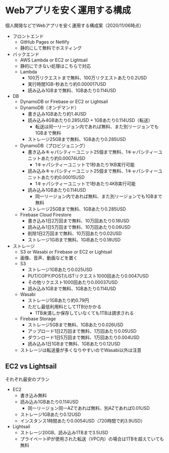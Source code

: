 # Webアプリを安く運用する構成

個人開発などでWebアプリを安く運用する構成案（2020/11/06時点）

- フロントエンド
    - GitHub Pages or Netlify
    - 静的にして無料でホスティング
- バックエンド
    - AWS Lambda or EC2 or Lightsail
    - 静的にできない処理はこちらで対応
    - Lambda
        - 100万リクエストまで無料、100万リクエストあたり0.2USD
        - 実行時間1GB-秒あたり約0.000017USD
        - 読み込み1GBまで無料、1GBあたり0.114USD
- DB
    - DynamoDB or Firebase or EC2 or Lightsail
    - DynamoDB（オンデマンド）
        - 書き込み1GBあたり約1.4USD
        - 読み込み4GBあたり0.285USD + 1GBあたり0.114USD（転送）
            - 転送は同一リージョン内であれば無料、また別リージョンでも1GBまで無料
        - ストレージ25GBまで無料、1GBあたり0.285USD
    - DynamoDB（プロビジョニング）
        - 書き込みキャパシティーユニット25個まで無料、1キャパシティーユニットあたり約0.00074USD
            - 1キャパシティーユニットで1秒あたり1KB実行可能
        - 読み込みキャパシティーユニット25個まで無料、1キャパシティーユニットあたり約0.00015USD
            - 1キャパシティーユニットで1秒あたり4KB実行可能
        - 読み込み1GBあたり0.114USD
            - 同一リージョン内であれば無料、また別リージョンでも1GBまで無料
        - ストレージ25GBまで無料、1GBあたり0.285USD
    - Firebase Cloud Firestore
        - 書き込み1日2万回まで無料、10万回あたり0.18USD
        - 読み込み1日5万回まで無料、10万回あたり0.06USD
        - 削除1日2万回まで無料、10万回あたり0.02USD
        - ストレージ1GiBまで無料、1GiBあたり0.18USD
- ストレージ
    - S3 or Wasabi or Firebase or EC2 or Lightsail
    - 画像、音声、動画などを置く
    - S3
        - ストレージ1GBあたり0.025USD
        - PUT/COPY/POST/LISTリクエスト1000回あたり0.0047USD
        - その他リクエスト1000回あたり0.00037USD
        - 読み込み1GBまで無料、1GBあたり0.114USD
    - Wasabi
        - ストレージ1GBあたり約0.79円
        - ただし最低利用料として1TB分かかる
            - 1TB未満しか保存していなくても1TBは請求される
    - Firebase Storage
        - ストレージ5GBまで無料、1GBあたり0.026USD
        - アップロード1日2万回まで無料、1万回あたり0.05USD
        - ダウンロード1日5万回まで無料、1万回あたり0.004USD
        - 読み込み1日1GBまで無料、1GBあたり0.12USD
    - ストレージは転送量が多くなりやすいのでWasabi以外は注意


## EC2 vs Lightsail

それぞれ最安のプラン

- EC2
    - 書き込み無料
    - 読み込み1GBあたり0.114USD
        - 同一リージョン同一AZであれば無料、別AZであれば0.01USD
    - ストレージ1GBあたり0.12USD
    - インスタンス1時間あたり0.0054USD（720時間で約3.9USD）
- Lightsail
    - ストレージ20GB、読み込み1TBまで3.5USD
    - プライベートIPが使用された転送（VPC内）の場合は1TBを超えていても無料
